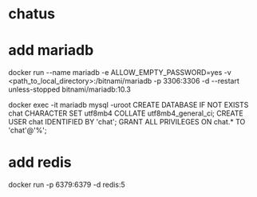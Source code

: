 # chatus

# add mariadb
docker run --name mariadb -e ALLOW_EMPTY_PASSWORD=yes -v <path_to_local_directory>:/bitnami/mariadb -p 3306:3306 -d --restart unless-stopped bitnami/mariadb:10.3

docker exec -it mariadb mysql -uroot
CREATE DATABASE IF NOT EXISTS chat CHARACTER SET utf8mb4 COLLATE utf8mb4_general_ci;
CREATE USER chat IDENTIFIED BY 'chat';
GRANT ALL PRIVILEGES ON chat.* TO 'chat'@'%';

# add redis
docker run -p 6379:6379 -d redis:5
